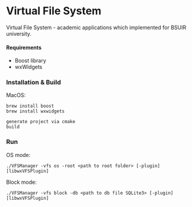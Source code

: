 # Virtual File System

Virtual File System - academic applications which implemented for BSUIR university.

#### Requirements
- Boost library
- wxWidgets

### Installation & Build

MacOS:
``` 
brew install boost
brew install wxwidgets

generate project via cmake
build
```

### Run

OS mode:
```
./VFSManager -vfs os -root <path to root folder> [-plugin] [libwxVFSPlugin]
```

Block mode:
```
./VFSManager -vfs block -db <path to db file SQLite3> [-plugin] [libwxVFSPlugin]
```
